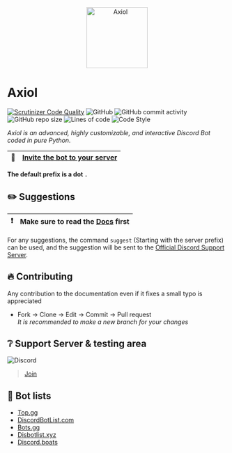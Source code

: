 <div align="center">
  <a href="https://discord.com/api/oauth2/authorize?client_id=843484459113775114&permissions=8&scope=bot">
    <img
      alt="Axiol"
      src="https://cdn.discordapp.com/attachments/843519647055609856/845662999686414336/Logo1.png"
      width="140"
    />
  </a>
</div>

# Axiol
[![Scrutinizer Code Quality](https://scrutinizer-ci.com/g/GitBolt/Axiol/badges/quality-score.png?b=pkg-rewrite)](https://scrutinizer-ci.com/g/GitBolt/Axiol/?branch=pkg-rewrite)
![GitHub](https://img.shields.io/github/license/GitBolt/Axiol)
![GitHub commit activity](https://img.shields.io/github/commit-activity/m/GitBolt/Axiol)
![GitHub repo size](https://img.shields.io/github/repo-size/GitBolt/Axiol)
![Lines of code](https://img.shields.io/tokei/lines/Github/GitBolt/Axiol)
![Code Style](https://img.shields.io/badge/code%20style-pep8-green)

*Axiol is an advanced, highly customizable, and interactive Discord Bot coded in pure Python.*

| :pushpin: | [Invite the bot to your server](https://discord.com/oauth2/authorize?client_id=843484459113775114&permissions=473295959&scope=bot) |
| ------------- | :----------------------------------------------------------------------------------------------------------------------------- |


**The default prefix is a dot `.`**


## :pencil2: Suggestions

| :exclamation: | Make sure to read the [Docs](/DOCS.md) first |
| ------------- | :------------------------------------------- |

For any suggestions, the command `suggest` (Starting with the server prefix) can be used, and the suggestion will be sent to the
[Official Discord Support Server](https://discord.gg/Rzz5WS9jXW).


## :fire: Contributing
Any contribution to the documentation even if it fixes a small typo is appreciated

- Fork → Clone → Edit → Commit → Pull request </br>
*It is recommended to make a new branch for your changes*

## :grey_question: Support Server & testing area
![Discord](https://img.shields.io/discord/843516084266729512)
> [Join](https://discord.gg/6xVasmDVaE)

## :star2: Bot lists
- [Top.gg](https://top.gg/bot/843484459113775114/vote)
- [DiscordBotList.com](https://discordbotlist.com/bots/axiol/upvote)
- [Bots.gg](https://discord.bots.gg/bots/843484459113775114)
- [Disbotlist.xyz](https://disbotlist.xyz/bot/843484459113775114)
- [Discord.boats](https://discord.boats/bot/843484459113775114)
